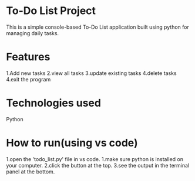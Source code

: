 # To-Do List Project 
This is a simple console-based To-Do List application built using python for managing daily tasks.
# Features
1.Add new tasks
2.view all tasks
3.update existing tasks
4.delete tasks
4.exit the program
# Technologies used
Python
# How to run(using vs code)
1.open the 'todo_list.py' file in vs code.
1.make sure python is installed on your computer.
2.click the button at the top.
3.see the output in the terminal panel at the bottom.
